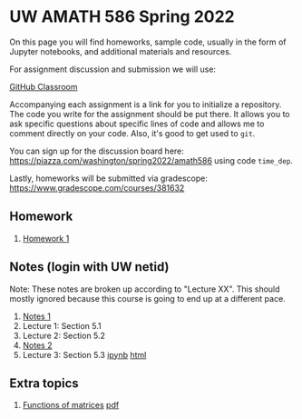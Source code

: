 # UW AMATH 586 Spring 2022

On this page you will find homeworks, sample code, usually in the form of Jupyter notebooks, and additional materials and resources.

For assignment discussion and submission we will use:

[GitHub Classroom](https://classroom.github.com)

Accompanying each assignment is a link for you to initialize a repository.  The code you write for the assignment should be put there.  It allows you to ask specific questions about specific lines of code and allows me to comment directly on your code.  Also, it's good to get used to `git`. 

You can sign up for the discussion board here: https://piazza.com/washington/spring2022/amath586 using code `time_dep`.

Lastly, homeworks will be submitted via gradescope: https://www.gradescope.com/courses/381632

## Homework

1. [Homework 1](https://classroom.github.com/a/1NgqS_Ss) 

## Notes (login with UW netid)

Note: These notes are broken up according to "Lecture XX".  This should mostly ignored because this course is going to end up at a different pace.

1. [Notes 1](https://drive.google.com/open?id=14Ho6iEnkWzIEtOnlZQVvjbMuwVVuqP2Y)
  1. Lecture 1: Section 5.1
  2. Lecture 2: Section 5.2
3. [Notes 2]()
  1. Lecture 3: Section 5.3 [ipynb](https://nbviewer.org/github/trogdoncourses/amath-586-2022/blob/main/notebooks/Euler.ipynb) [html](https://faculty.washington.edu/trogdon/amath-586-2022/notebooks/Euler.html)

## Extra topics

1. [Functions of matrices](https://uw.hosted.panopto.com/Panopto/Pages/Viewer.aspx?id=ea1e0cd2-78d6-44ba-a627-ae66017d0a0a) [pdf](https://drive.google.com/open?id=1qTbgft-jEanOGP019TV96yvk9CqrDPjk)
